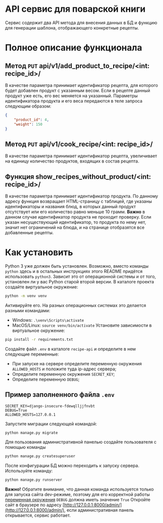 # API сервис для поварской книги
Сервис содержит два API метода для внесения данных в БД и функцию для генерации шаблона, отображающего конкретные рецепты.
# Полное описание функционала
## Метод  `PUT` api/v1/add_product_to_recipe/<int: recipe_id>/
В качестве параметра принимает идентификатор рецепта, для которого будет добавлен продукт с указанным весом. 
Если в рецепте данный продукт уже есть, его вес меняется на указанный. Параметры идентификатора продукта и его веса
передаются в теле запроса следующим образом:
```json
{
    "product_id": 4,
    "weight": 150
}
```
## Метод  `PUT` api/v1/cook_recipe/<int: recipe_id>/
В качестве параметра принимает идентификатор рецепта, увеличивает на единицу количество продуктов,
входящих в состав рецепта. 
## Функция  show_recipes_without_product/<int: recipe_id>/
В качестве параметра принимает идентификатор продукта.
По данному адресу функция возвращает HTML-страницу с таблицей, где указаны идентификаторы и названия блюд,
в которых данный продукт отсутствует или его количество равно меньше 10 грамм. **Важно** в данном случае
идентификатор продукта не проходит проверку. Если указан несуществующий идентификатор, то продукта по нему нет,
значит нет ограничений на блюда, и на странице отобразятся все добавленные рецепты. 

# Как установить
Python 3 уже должен быть установлен. 
Возможно, вместо команды `python` здесь и в остальных инструкциях этого 
README придётся использовать `python3`. Зависит это от операционной системы и от того, 
установлен ли у вас Python старой второй версии.
В каталоге проекта создайте виртуальное окружение:
```sh
python -m venv venv
```
Активируйте его. На разных операционных системах это делается разными командами:
- Windows: `.\venv\Scripts\activate`
- MacOS/Linux: `source venv/bin/activate`
Установите зависимости в виртуальное окружение:
```sh
pip install -r requirements.txt
```
Создайте файл `.env` в каталоге `recipe-api` и определите в нем следующие переменные:
- При запуске на сервере определите переменную окружения `ALLOWED_HOSTS` и положите туда ip-адрес сервера;
- Определите переменную окружения `SECRET_KEY`;
- Определите переменную `DEBUG`;
## Пример заполненного файла `.env` 
```shell
SECRET_KEY=django-insecure-fdewqlljjfnvbt
DEBUG=True
ALLOWED_HOSTS=127.0.0.1
```
Запустите миграции следующей командой:
```sh
python manage.py migrate
```
Для пользования административной панелью создайте пользователя с помощью команды
```sh
python manage.py createsuperuser
```
После конфигурации БД можно переходить к запуску сервера.
Используйте команду:
```sh
python manage.py runserver
```
**Важно!** Обратите внимание, что данная команда используется только для запуска сайта dev-режиме, поэтому для его корректной работы 
[переменная окружения](#пример-заполненного-файла-env) `DEBUG` должна иметь значение `True`
Откройте сайт в браузере по адресу [http://127.0.0.1:8000/admin/](http://127.0.0.1:8000/admin/), 
если административная панель открывается, сервис работает.

